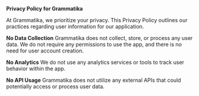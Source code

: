 **Privacy Policy for Grammatika**

At Grammatika, we prioritize your privacy. This Privacy Policy outlines our practices regarding user information for our application.

**No Data Collection** Grammatika does not collect, store, or process any user data. We do not require any permissions to use the app, and there is no need for user account creation.

**No Analytics** We do not use any analytics services or tools to track user behavior within the app.

**No API Usage** Grammatika does not utilize any external APIs that could potentially access or process user data.